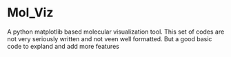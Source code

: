 # Mol_Viz
A python matplotlib based molecular visualization tool.
This set of codes are not very seriously written and not veen well formatted. But a good basic code to expland and add more features
